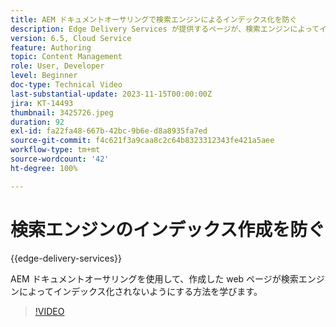 ```yaml
---
title: AEM ドキュメントオーサリングで検索エンジンによるインデックス化を防ぐ
description: Edge Delivery Services が提供するページが、検索エンジンによってインデックス化されないようにします。
version: 6.5, Cloud Service
feature: Authoring
topic: Content Management
role: User, Developer
level: Beginner
doc-type: Technical Video
last-substantial-update: 2023-11-15T00:00:00Z
jira: KT-14493
thumbnail: 3425726.jpeg
duration: 92
exl-id: fa22fa48-667b-42bc-9b6e-d8a8935fa7ed
source-git-commit: f4c621f3a9caa8c2c64b8323312343fe421a5aee
workflow-type: tm+mt
source-wordcount: '42'
ht-degree: 100%

---
```


# 検索エンジンのインデックス作成を防ぐ

{{edge-delivery-services}}

AEM ドキュメントオーサリングを使用して、作成した web ページが検索エンジンによってインデックス化されないようにする方法を学びます。

>[!VIDEO](https://video.tv.adobe.com/v/3425726/?learn=on)

